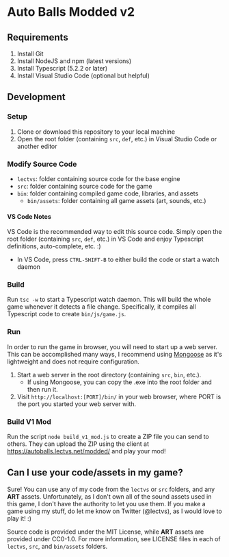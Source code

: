 # Auto Balls Modded v2
## Requirements
1. Install Git
2. Install NodeJS and npm (latest versions)
3. Install Typescript (5.2.2 or later)
4. Install Visual Studio Code (optional but helpful)

## Development
### Setup
1. Clone or download this repository to your local machine
2. Open the root folder (containing `src`, `def`, etc.) in Visual Studio Code or another editor

### Modify Source Code
- `lectvs`: folder containing source code for the base engine
- `src`: folder containing source code for the game
- `bin`: folder containing compiled game code, libraries, and assets
	- `bin/assets`: folder containing all game assets (art, sounds, etc.)

#### VS Code Notes
VS Code is the recommended way to edit this source code. Simply open the root folder (containing `src`, `def`, etc.) in VS Code and enjoy Typescript definitions, auto-complete, etc. :)
- In VS Code, press `CTRL-SHIFT-B` to either build the code or start a watch daemon

### Build
Run `tsc -w` to start a Typescript watch daemon. This will build the whole game whenever it detects a file change. Specifically, it compiles all Typescript code to create `bin/js/game.js`.

### Run
In order to run the game in browser, you will need to start up a web server. This can be accomplished many ways, I recommend using [Mongoose](https://mongoose.ws/binary/) as it's lightweight and does not require configuration.
1. Start a web server in the root directory (containing `src`, `bin`, etc.).
	- If using Mongoose, you can copy the .exe into the root folder and then run it.
2. Visit `http://localhost:[PORT]/bin/` in your web browser, where PORT is the port you started your web server with.

### Build V1 Mod
Run the script `node build_v1_mod.js` to create a ZIP file you can send to others. They can upload the ZIP using the client at https://autoballs.lectvs.net/modded/ and play your mod!

## Can I use your code/assets in my game?
Sure! You can use any of my code from the `lectvs` or `src` folders, and any **ART** assets. Unfortunately, as I don't own all of the sound assets used in this game, I don't have the authority to let you use them. If you make a game using my stuff, do let me know on Twitter (@lectvs), as I would love to play it! :)

Source code is provided under the MIT License, while **ART** assets are provided under CC0-1.0. For more information, see LICENSE files in each of `lectvs`, `src`, and `bin/assets` folders.